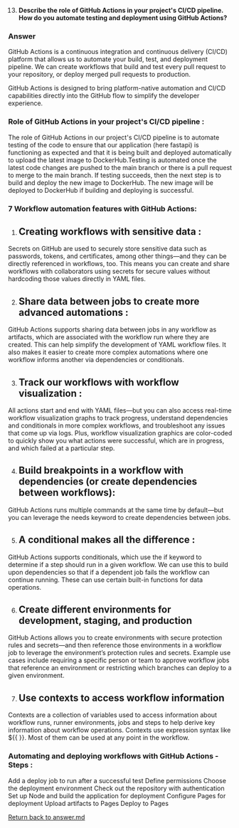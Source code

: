 
13. **Describe the role of GitHub Actions in your project's CI/CD pipeline. How do you automate testing and deployment using GitHub Actions?**

### Answer
GitHub Actions is a continuous integration and continuous delivery (CI/CD) platform that allows us to automate your build, test, and deployment pipeline. We can create workflows that build and test every pull request to your repository, or deploy merged pull requests to production.

GitHub Actions is designed to bring platform-native automation and CI/CD capabilities directly into the GitHub flow to simplify the developer experience.


### Role of GitHub Actions in your project's CI/CD pipeline :
The role of GitHub Actions in our project's CI/CD pipeline is to automate testing of the code to ensure that our application (here fastapi) is functioning as expected and that it is being built and deployed automatically to upload the latest image to DockerHub.Testing is automated once the latest code changes are pushed to the main branch or there is a pull request to merge to the main branch. If testing succeeds, then the next step is to build and deploy the new image to DockerHub. The new image will be deployed to DockerHub if building and deploying is successful.

### 7 Workflow automation features with GitHub Actions:

1)  ## Creating workflows with sensitive data :
Secrets on GitHub are used to securely store sensitive data such as passwords, tokens, and certificates, among other things—and they can be directly referenced in workflows, too. This means you can create and share workflows with collaborators using secrets for secure values without hardcoding those values directly in YAML files.

2) ## Share data between jobs to create more advanced automations :
GitHub Actions supports sharing data between jobs in any workflow as artifacts, which are associated with the workflow run where they are created. This can help simplify the development of YAML workflow files. It also makes it easier to create more complex automations where one workflow informs another via dependencies or conditionals.

3) ## Track our workflows with workflow visualization :
All actions start and end with YAML files—but you can also access real-time workflow visualization graphs to track progress, understand dependencies and conditionals in more complex workflows, and troubleshoot any issues that come up via logs. Plus, workflow visualization graphics are color-coded to quickly show you what actions were successful, which are in progress, and which failed at a particular step.

4) ## Build breakpoints in a workflow with dependencies (or create dependencies between workflows):
GitHub Actions runs multiple commands at the same time by default—but you can leverage the needs keyword to create dependencies between jobs.

5) ## A conditional makes all the difference :
GitHub Actions supports conditionals, which use the if keyword to determine if a step should run in a given workflow. We can use this to build upon dependencies so that if a dependent job fails the workflow can continue running. These can use certain built-in functions for data operations.

6) ## Create different environments for development, staging, and production
GitHub Actions allows you to create environments with secure protection rules and secrets—and then reference those environments in a workflow job to leverage the environment’s protection rules and secrets. Example use cases include requiring a specific person or team to approve workflow jobs that reference an environment or restricting which branches can deploy to a given environment.

7) ## Use contexts to access workflow information
Contexts are a collection of variables used to access information about workflow runs, runner environments, jobs and steps to help derive key information about workflow operations. Contexts use expression syntax like ${{ }}. Most of them can be used at any point in the workflow.

### Automating and deploying workflows with GitHub Actions - Steps :
Add a deploy job to run after a successful test
Define permissions
Choose the deployment environment
Check out the repository with authentication
Set up Node and build the application for deployment
Configure Pages for deployment
Upload artifacts to Pages
Deploy to Pages

[Return back to answer.md](/answer.md)